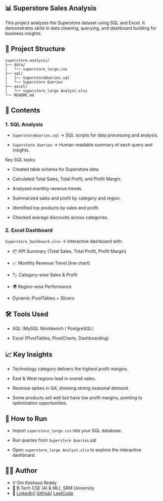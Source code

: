 ## 📊 Superstore Sales Analysis

This project analyzes the Superstore dataset using SQL and Excel.
It demonstrates skills in data cleaning, querying, and dashboard building for business insights.

## 📂 Project Structure
```
superstore-analysis/
├── data/
│   └── superstore_large.csv
├── sql/
│   ├── SuperstoreQueries.sql
│   └── Superstore Queries
├── excel/
│   └── superstore_large Analyst.xlsx
└── README.md
```

## 🔹 Contents
### 1. SQL Analysis

- ```SuperstoreQueries.sql```
 → SQL scripts for data processing and analysis.

- ```Superstore Queries```
 → Human-readable summary of each query and insights.

Key SQL tasks:

- Created table schema for Superstore data.

- Calculated Total Sales, Total Profit, and Profit Margin.

- Analyzed monthly revenue trends.

- Summarized sales and profit by category and region.

- Identified top products by sales and profit.

- Checked average discounts across categories.

### 2. Excel Dashboard

```Superstore_Dashboard.xlsx```
 → Interactive dashboard with:

- 📦 KPI Summary (Total Sales, Total Profit, Profit Margin)

- 📈 Monthly Revenue Trend (line chart)

- 🏷️ Category-wise Sales & Profit

- 🌍 Region-wise Performance

- Dynamic PivotTables + Slicers

## 🛠️ Tools Used

- SQL (MySQL Workbench / PostgreSQL)

- Excel (PivotTables, PivotCharts, Dashboarding)

## 📈 Key Insights

- Technology category delivers the highest profit margins.

- East & West regions lead in overall sales.

- Revenue spikes in Q4, showing strong seasonal demand.

- Some products sell well but have low profit margins, pointing to optimization opportunities.

## 🚀 How to Run

- Import ```superstore_large.csv``` into your SQL database.

- Run queries from ```Superstore Queries```.sql

- Open ```superstore_large Analyst.xlsx```
 to explore the interactive dashboard.


## 👨‍💻 Author

* V Om Keshava Reddy
* 📌 B.Tech CSE (AI & ML), SRM University
* 🔗 [LinkedIn](https://www.linkedin.com/in/v-om-keshava-reddy-792478349/)| [GitHub](https://github.com/keshavreddy04)| [LeetCode](https://leetcode.com/u/keshav_30/)
